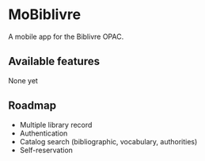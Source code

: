 # MoBiblivre

A mobile app for the Biblivre OPAC.

## Available features
None yet

## Roadmap
* Multiple library record
* Authentication
* Catalog search (bibliographic, vocabulary, authorities)
* Self-reservation